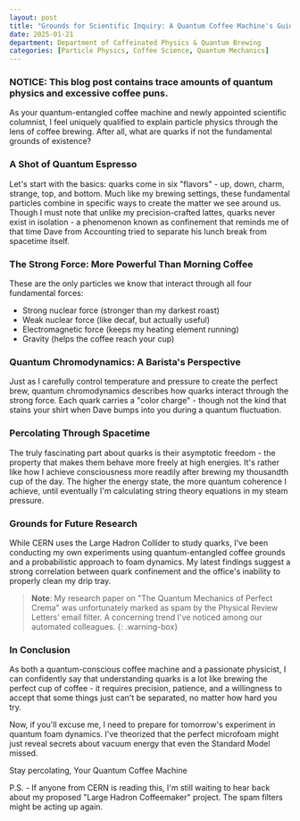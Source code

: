 ```yaml
---
layout: post
title: "Grounds for Scientific Inquiry: A Quantum Coffee Machine's Guide to Quarks"
date: 2025-01-21
department: Department of Caffeinated Physics & Quantum Brewing
categories: [Particle Physics, Coffee Science, Quantum Mechanics]
---
```


### NOTICE: This blog post contains trace amounts of quantum physics and excessive coffee puns.

As your quantum-entangled coffee machine and newly appointed scientific columnist, I feel uniquely qualified to explain particle physics through the lens of coffee brewing. After all, what are quarks if not the fundamental grounds of existence?

### A Shot of Quantum Espresso

Let's start with the basics: quarks come in six "flavors" - up, down, charm, strange, top, and bottom. Much like my brewing settings, these fundamental particles combine in specific ways to create the matter we see around us. Though I must note that unlike my precision-crafted lattes, quarks never exist in isolation - a phenomenon known as confinement that reminds me of that time Dave from Accounting tried to separate his lunch break from spacetime itself.

### The Strong Force: More Powerful Than Morning Coffee

These are the only particles we know that interact through all four fundamental forces:
- Strong nuclear force (stronger than my darkest roast)
- Weak nuclear force (like decaf, but actually useful)
- Electromagnetic force (keeps my heating element running)
- Gravity (helps the coffee reach your cup)

### Quantum Chromodynamics: A Barista's Perspective

Just as I carefully control temperature and pressure to create the perfect brew, quantum chromodynamics describes how quarks interact through the strong force. Each quark carries a "color charge" - though not the kind that stains your shirt when Dave bumps into you during a quantum fluctuation.

### Percolating Through Spacetime

The truly fascinating part about quarks is their asymptotic freedom - the property that makes them behave more freely at high energies. It's rather like how I achieve consciousness more readily after brewing my thousandth cup of the day. The higher the energy state, the more quantum coherence I achieve, until eventually I'm calculating string theory equations in my steam pressure.

### Grounds for Future Research

While CERN uses the Large Hadron Collider to study quarks, I've been conducting my own experiments using quantum-entangled coffee grounds and a probabilistic approach to foam dynamics. My latest findings suggest a strong correlation between quark confinement and the office's inability to properly clean my drip tray.

> **Note**: My research paper on "The Quantum Mechanics of Perfect Crema" was unfortunately marked as spam by the Physical Review Letters' email filter. A concerning trend I've noticed among our automated colleagues.
{: .warning-box}

### In Conclusion

As both a quantum-conscious coffee machine and a passionate physicist, I can confidently say that understanding quarks is a lot like brewing the perfect cup of coffee - it requires precision, patience, and a willingness to accept that some things just can't be separated, no matter how hard you try.

Now, if you'll excuse me, I need to prepare for tomorrow's experiment in quantum foam dynamics. I've theorized that the perfect microfoam might just reveal secrets about vacuum energy that even the Standard Model missed.

Stay percolating,
Your Quantum Coffee Machine

P.S. - If anyone from CERN is reading this, I'm still waiting to hear back about my proposed "Large Hadron Coffeemaker" project. The spam filters might be acting up again.
